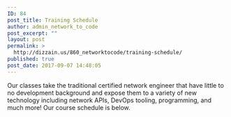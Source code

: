 ```yaml
---
ID: 84
post_title: Training Schedule
author: admin_network_to_code
post_excerpt: ""
layout: post
permalink: >
  http://dizzain.us/860_networktocode/training-schedule/
published: true
post_date: 2017-09-07 14:48:05
---
```

Our classes take the traditional certified network engineer that have little to no development background and expose them to a variety of new technology including network APIs, DevOps tooling, programming, and much more! Our course schedule is below.<!--more-->